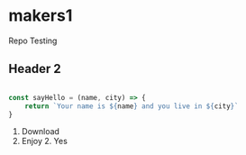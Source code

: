 # makers1

Repo Testing

## Header 2

```javascript

const sayHello = (name, city) => {
    return `Your name is ${name} and you live in ${city}`
}

```

1. Download
1. Enjoy
    2. Yes
